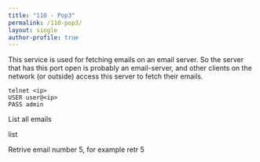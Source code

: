 ```yaml
---
title: "110 - Pop3"
permalink: /110-pop3/
layout: single
author-profile: true
---
```


This service is used for fetching emails on an email server. So the server that has this port open is probably an email-server, and other clients on the network (or outside) access this server to fetch their emails.

```
telnet <ip>
USER user@<ip>
PASS admin
```

List all emails

list

Retrive email number 5, for example
retr 5
